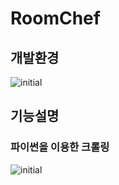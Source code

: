 # RoomChef
## 개발환경
![initial](https://user-images.githubusercontent.com/66759107/93365814-3adb2280-f885-11ea-8b6a-90614b2f0c2b.png)
## 기능설명

### 파이썬을 이용한 크롤링
 ![initial](https://user-images.githubusercontent.com/66759107/93365424-bd171700-f884-11ea-8224-767961f5e642.png)

